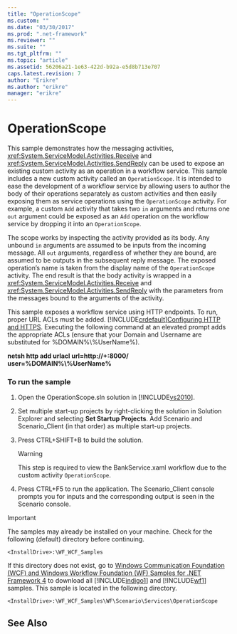 ```yaml
---
title: "OperationScope"
ms.custom: ""
ms.date: "03/30/2017"
ms.prod: ".net-framework"
ms.reviewer: ""
ms.suite: ""
ms.tgt_pltfrm: ""
ms.topic: "article"
ms.assetid: 56206a21-1e63-422d-b92a-e5d8b713e707
caps.latest.revision: 7
author: "Erikre"
ms.author: "erikre"
manager: "erikre"
---
```

# OperationScope
This sample demonstrates how the messaging activities, <xref:System.ServiceModel.Activities.Receive> and <xref:System.ServiceModel.Activities.SendReply> can be used to expose an existing custom activity as an operation in a workflow service. This sample includes a new custom activity called an `OperationScope`. It is intended to ease the development of a workflow service by allowing users to author the body of their operations separately as custom activities and then easily exposing them as service operations using the `OperationScope` activity. For example, a custom `Add` activity that takes two `in` arguments and returns one `out` argument could be exposed as an `Add` operation on the workflow service by dropping it into an `OperationScope`.  
  
 The scope works by inspecting the activity provided as its body. Any unbound `in` arguments are assumed to be inputs from the incoming message. All `out` arguments, regardless of whether they are bound, are assumed to be outputs in the subsequent reply message. The exposed operation’s name is taken from the display name of the `OperationScope` activity. The end result is that the body activity is wrapped in a <xref:System.ServiceModel.Activities.Receive> and <xref:System.ServiceModel.Activities.SendReply> with the parameters from the messages bound to the arguments of the activity.  
  
 This sample exposes a workflow service using HTTP endpoints. To run, proper URL ACLs must be added. [!INCLUDE[crdefault](../../../../includes/crdefault-md.md)][Configuring HTTP and HTTPS](http://go.microsoft.com/fwlink/?LinkId=70353). Executing the following command at an elevated prompt adds the appropriate ACLs (ensure that your Domain and Username are substituted for %DOMAIN%\\%UserName%).  
  
 **netsh http add urlacl url=http://+:8000/ user=%DOMAIN%\\%UserName%**  
  
### To run the sample  
  
1.  Open the OperationScope.sln solution in [!INCLUDE[vs2010](../../../../includes/vs2010-md.md)].  
  
2.  Set multiple start-up projects by right-clicking the solution in Solution Explorer and selecting **Set Startup Projects**. Add Scenario and Scenario_Client (in that order) as multiple start-up projects.  
  
3.  Press CTRL+SHIFT+B to build the solution.  
  
    > [!WARNING]
    >  This step is required to view the BankService.xaml workflow due to the custom activity `OperationScope`.  
  
4.  Press CTRL+F5 to run the application. The Scenario_Client console prompts you for inputs and the corresponding output is seen in the Scenario console.  
  
> [!IMPORTANT]
>  The samples may already be installed on your machine. Check for the following (default) directory before continuing.  
>   
>  `<InstallDrive>:\WF_WCF_Samples`  
>   
>  If this directory does not exist, go to [Windows Communication Foundation (WCF) and Windows Workflow Foundation (WF) Samples for .NET Framework 4](http://go.microsoft.com/fwlink/?LinkId=150780) to download all [!INCLUDE[indigo1](../../../../includes/indigo1-md.md)] and [!INCLUDE[wf1](../../../../includes/wf1-md.md)] samples. This sample is located in the following directory.  
>   
>  `<InstallDrive>:\WF_WCF_Samples\WF\Scenario\Services\OperationScope`  
  
## See Also
